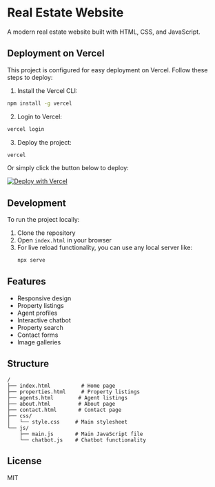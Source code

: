 # Real Estate Website

A modern real estate website built with HTML, CSS, and JavaScript.

## Deployment on Vercel

This project is configured for easy deployment on Vercel. Follow these steps to deploy:

1. Install the Vercel CLI:
```bash
npm install -g vercel
```

2. Login to Vercel:
```bash
vercel login
```

3. Deploy the project:
```bash
vercel
```

Or simply click the button below to deploy:

[![Deploy with Vercel](https://vercel.com/button)](https://vercel.com/new/clone?repository-url=https://github.com/yourusername/your-repo-name)

## Development

To run the project locally:

1. Clone the repository
2. Open `index.html` in your browser
3. For live reload functionality, you can use any local server like:
   ```bash
   npx serve
   ```

## Features

- Responsive design
- Property listings
- Agent profiles
- Interactive chatbot
- Property search
- Contact forms
- Image galleries

## Structure

```
/
├── index.html          # Home page
├── properties.html     # Property listings
├── agents.html        # Agent listings
├── about.html         # About page
├── contact.html       # Contact page
├── css/
│   └── style.css     # Main stylesheet
└── js/
    ├── main.js       # Main JavaScript file
    └── chatbot.js    # Chatbot functionality
```

## License

MIT 